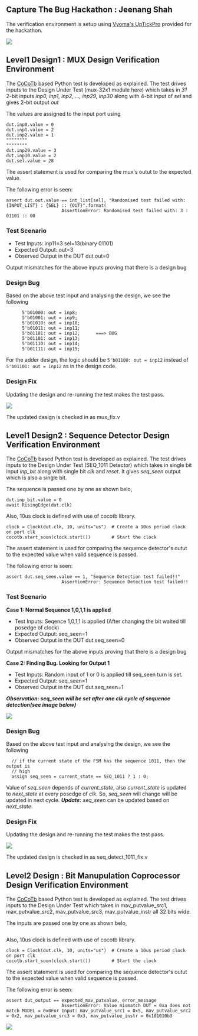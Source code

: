 ## Capture The Bug Hackathon : Jeenang Shah 

The verification environment is setup using [Vyoma's UpTickPro](https://vyomasystems.com) provided for the hackathon.

![](https://github.com/vyomasystems-lab/challenges-Jeenang/blob/master/raw_data/gitpod_ID_CUB.png)

## Level1 Design1 : MUX Design Verification Environment

The [CoCoTb](https://www.cocotb.org/) based Python test is developed as explained. The test drives inputs to the Design Under Test (mux-32x1 module here) which takes in *31* 2-bit inputs *inp0, inp1, inp2, ..., inp29, inp30* along with 4-bit input of *sel* and gives 2-bit output *out*

The values are assigned to the input port using 
```
dut.inp0.value = 0
dut.inp1.value = 2
dut.inp2.value = 1
""""""""
""""""""
dut.inp29.value = 3
dut.inp30.value = 2
dut.sel.value = 28
```

The assert statement is used for comparing the mux's outut to the expected value.

The following error is seen:
```
assert dut.out.value == int_list[sel], "Randomised test failed with: {INPUT_LIST} : {SEL} :: {OUT}".format(
                     AssertionError: Randomised test failed with: 3 : 01101 :: 00
```

### Test Scenario
- Test Inputs: inp11=3 sel=13(binary 01101)
- Expected Output: out=3
- Observed Output in the DUT dut.out=0

Output mismatches for the above inputs proving that there is a design bug

### Design Bug
Based on the above test input and analysing the design, we see the following

```
      5'b01000: out = inp8;  
      5'b01001: out = inp9;  
      5'b01010: out = inp10;
      5'b01011: out = inp11;
      5'b01101: out = inp12;      ===> BUG
      5'b01101: out = inp13;
      5'b01110: out = inp14;
      5'b01111: out = inp15;
```
For the adder design, the logic should be ``5'b01100: out = inp12`` instead of ``5'b01101: out = inp12`` as in the design code.

### Design Fix
Updating the design and re-running the test makes the test pass.

![](https://github.com/vyomasystems-lab/challenges-Jeenang/blob/master/raw_data/CUB_result_pass_level1_design1.png)

The updated design is checked in as mux_fix.v

## Level1 Design2 : Sequence Detector Design Verification Environment

The [CoCoTb](https://www.cocotb.org/) based Python test is developed as explained. The test drives inputs to the Design Under Test (SEQ_1011 Detector) which takes in single bit input *inp_bit* along with single bit *clk* and *reset*. It gives *seq_seen* output which is also a single bit. 

The sequence is passed one by one as shown belo,
```
dut.inp_bit.value = 0
await RisingEdge(dut.clk)
```
Also, 10us clock is defined with use of cocotb library. 
```
clock = Clock(dut.clk, 10, units="us")  # Create a 10us period clock on port clk
cocotb.start_soon(clock.start())        # Start the clock
```

The assert statement is used for comparing the sequence detector's outut to the expected value when valid sequence is passed.

The following error is seen:
```
assert dut.seq_seen.value == 1, "Sequence Detection test failed!!"
                     AssertionError: Sequence Detection test failed!!
```

### Test Scenario
**Case 1: Normal Sequence 1,0,1,1 is applied**
- Test Inputs: Seqence 1,0,1,1 is applied (After changing the bit waited till posedge of clock)
- Expected Output: seq_seen=1
- Observed Output in the DUT dut.seq_seen=0

Output mismatches for the above inputs proving that there is a design bug

**Case 2: Finding Bug. Looking for Output 1**
- Test Inputs: Random input of 1 or 0 is applied till seq_seen turn is set.
- Expected Output: seq_seen=1
- Observed Output in the DUT dut.seq_seen=1

***Observation: seq_seen will be set after one clk cycle of sequence detection(see image below)***

![](https://github.com/vyomasystems-lab/challenges-Jeenang/blob/master/raw_data/CUB_result_fail_level1_design2.png)

### Design Bug
Based on the above test input and analysing the design, we see the following
```
  // if the current state of the FSM has the sequence 1011, then the output is
  // high
  assign seq_seen = current_state == SEQ_1011 ? 1 : 0;
```
Value of *seq_seen* depends of *current_state*, also *current_state* is updated to *next_state* at every posedge of *clk*. So, *seq_seen* will change will be updated in next cycle. 
***Update:*** *seq_seen* can be updated based on *next_state*. 

### Design Fix
Updating the design and re-running the test makes the test pass.

![](https://github.com/vyomasystems-lab/challenges-Jeenang/blob/master/raw_data/CUB_result_pass_level1_design2.png)

The updated design is checked in as seq_detect_1011_fix.v

## Level2 Design : Bit Manupulation Coprocessor Design Verification Environment

The [CoCoTb](https://www.cocotb.org/) based Python test is developed as explained. The test drives inputs to the Design Under Test which takes in mav_putvalue_src1, mav_putvalue_src2, mav_putvalue_src3, mav_putvalue_instr all 32 bits wide. 

The inputs are passed one by one as shown belo,
```

```
Also, 10us clock is defined with use of cocotb library. 
```
clock = Clock(dut.clk, 10, units="us")  # Create a 10us period clock on port clk
cocotb.start_soon(clock.start())        # Start the clock
```

The assert statement is used for comparing the sequence detector's outut to the expected value when valid sequence is passed.

The following error is seen:
```
assert dut_output == expected_mav_putvalue, error_message
                     AssertionError: Value mismatch DUT = 0xa does not match MODEL = 0x0For Input: mav_putvalue_src1 = 0x5, mav_putvalue_src2 = 0x2, mav_putvalue_src3 = 0x3, mav_putvalue_instr = 0x101010b3
```

![](https://github.com/vyomasystems-lab/challenges-Jeenang/blob/master/raw_data/CUB_result_fail_level1_design2.png)

